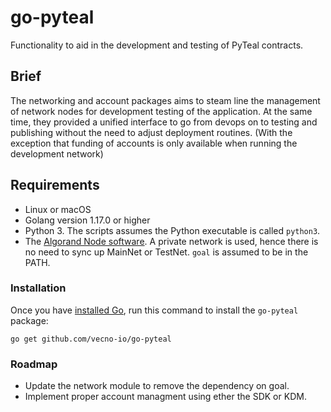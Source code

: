 # go-pyteal

Functionality to aid in the development and testing of PyTeal contracts.

## Brief

The networking and account packages aims to steam line the management of network nodes for development testing of the application. At the same time, they provided a unified interface to go from devops on to testing and publishing without the need to adjust deployment routines. (With the exception that funding of accounts is only available when running the development network)

## Requirements

- Linux or macOS
- Golang version 1.17.0 or higher
- Python 3. The scripts assumes the Python executable is called `python3`.
- The [Algorand Node software][algorand-install]. A private network is used, hence there is no need to sync up MainNet or TestNet. `goal` is assumed to be in the PATH.

### Installation

Once you have [installed Go][golang-install], run this command
to install the `go-pyteal` package:

    go get github.com/vecno-io/go-pyteal

### Roadmap

- Update the network module to remove the dependency on goal.
- Implement proper account managment using ether the SDK or KDM.

[algorand-install]: https://developer.algorand.org/docs/run-a-node/setup/install/
[golang-install]: http://golang.org/doc/install.html
[sv]: http://semver.org/
